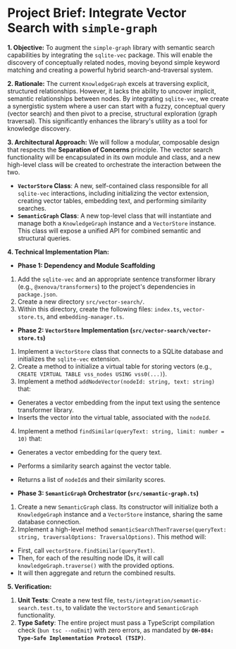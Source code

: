 # **Project Brief: Integrate Vector Search with `simple-graph`**

**1. Objective:**
To augment the `simple-graph` library with semantic search capabilities by integrating the `sqlite-vec` package. This will enable the discovery of conceptually related nodes, moving beyond simple keyword matching and creating a powerful hybrid search-and-traversal system.

**2. Rationale:**
The current `KnowledgeGraph` excels at traversing explicit, structured relationships. However, it lacks the ability to uncover implicit, semantic relationships between nodes. By integrating `sqlite-vec`, we create a synergistic system where a user can start with a fuzzy, conceptual query (vector search) and then pivot to a precise, structural exploration (graph traversal). This significantly enhances the library's utility as a tool for knowledge discovery.

**3. Architectural Approach:**
We will follow a modular, composable design that respects the **Separation of Concerns** principle. The vector search functionality will be encapsulated in its own module and class, and a new high-level class will be created to orchestrate the interaction between the two.

- **`VectorStore` Class**: A new, self-contained class responsible for all `sqlite-vec` interactions, including initializing the vector extension, creating vector tables, embedding text, and performing similarity searches.
- **`SemanticGraph` Class**: A new top-level class that will instantiate and manage both a `KnowledgeGraph` instance and a `VectorStore` instance. This class will expose a unified API for combined semantic and structural queries.

**4. Technical Implementation Plan:**

- **Phase 1: Dependency and Module Scaffolding**

1.  Add the `sqlite-vec` and an appropriate sentence transformer library (e.g., `@xenova/transformers`) to the project's dependencies in `package.json`.
2.  Create a new directory `src/vector-search/`.
3.  Within this directory, create the following files: `index.ts`, `vector-store.ts`, and `embedding-manager.ts`.

- **Phase 2: `VectorStore` Implementation (`src/vector-search/vector-store.ts`)**

1.  Implement a `VectorStore` class that connects to a SQLite database and initializes the `sqlite-vec` extension.
2.  Create a method to initialize a virtual table for storing vectors (e.g., `CREATE VIRTUAL TABLE vss_nodes USING vss0(...)`).
3.  Implement a method `addNodeVector(nodeId: string, text: string)` that:

- Generates a vector embedding from the input text using the sentence transformer library.
- Inserts the vector into the virtual table, associated with the `nodeId`.

4.  Implement a method `findSimilar(queryText: string, limit: number = 10)` that:

- Generates a vector embedding for the query text.
- Performs a similarity search against the vector table.
- Returns a list of `nodeId`s and their similarity scores.

- **Phase 3: `SemanticGraph` Orchestrator (`src/semantic-graph.ts`)**

1.  Create a new `SemanticGraph` class. Its constructor will initialize both a `KnowledgeGraph` instance and a `VectorStore` instance, sharing the same database connection.
2.  Implement a high-level method `semanticSearchThenTraverse(queryText: string, traversalOptions: TraversalOptions)`. This method will:

- First, call `vectorStore.findSimilar(queryText)`.
- Then, for each of the resulting node IDs, it will call `knowledgeGraph.traverse()` with the provided options.
- It will then aggregate and return the combined results.

**5. Verification:**

1. **Unit Tests**: Create a new test file, `tests/integration/semantic-search.test.ts`, to validate the `VectorStore` and `SemanticGraph` functionality.
2. **Type Safety**: The entire project must pass a TypeScript compilation check (`bun tsc --noEmit`) with zero errors, as mandated by **`OH-084: Type-Safe Implementation Protocol (TSIP)`**.
